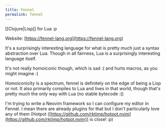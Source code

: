 ```yaml
---
title: Fennel
permalink: fennel
---
```


[[Clojure|Lisp]] for Lua :p

Website: [https://fennel-lang.org](https://fennel-lang.org)

It's a surprisingly interesting language for what is pretty much just a syntax abstraction over Lua. Though in all fairness, Lua is a surprisingly interesting language itself.

It's not really homoiconic though, which is sad :( and hurts macros, as you might imagine :(

Homoiconicity is a spectrum, fennel is definitely on the edge of being a Lisp or not. It also primarily compiles to Lua and lives in that world, though that's pretty much the only way with Lua (no stable bytecode :()

I'm trying to write a Neovim framework so I can configure my editor in Fennel. I mean there are already plugins for that but I don't particularly love any of them (Hotpot ([https://github.com/rktjmp/hotpot.nvim](https://github.com/rktjmp/hotpot.nvim)) is close! :p)
